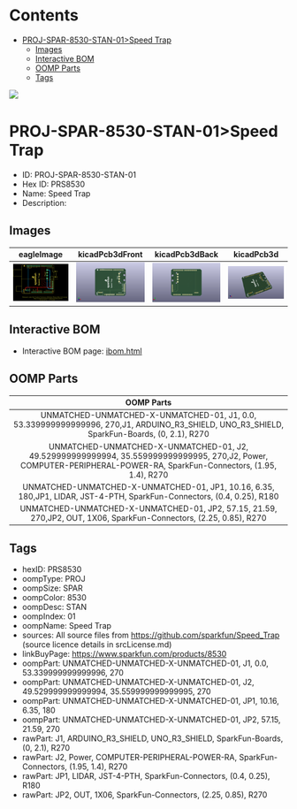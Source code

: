 



Contents
========

* [PROJ-SPAR-8530-STAN-01>Speed Trap](#proj-spar-8530-stan-01speed-trap)
	* [Images](#images)
	* [Interactive BOM](#interactive-bom)
	* [OOMP Parts](#oomp-parts)
	* [Tags](#tags)
  
![][im]
# PROJ-SPAR-8530-STAN-01>Speed Trap

- ID: PROJ-SPAR-8530-STAN-01
- Hex ID: PRS8530
- Name: Speed Trap
- Description: 

## Images
  
  

|eagleImage|kicadPcb3dFront|kicadPcb3dBack|kicadPcb3d|
| :---: | :---: | :---: | :---: |
|[![eagleImage](eagleImage_140.png)](eagleImage_600.png)|[![kicadPcb3dFront](kicadPcb3dFront_140.png)](kicadPcb3dFront_600.png)|[![kicadPcb3dBack](kicadPcb3dBack_140.png)](kicadPcb3dBack_600.png)|[![kicadPcb3d](kicadPcb3d_140.png)](kicadPcb3d_600.png)|

## Interactive BOM

- Interactive BOM page: [ibom.html](kicad/bom/ibom.html)

## OOMP Parts
  

|OOMP Parts|
| :---: |
|UNMATCHED-UNMATCHED-X-UNMATCHED-01, J1, 0.0, 53.339999999999996, 270,J1, ARDUINO_R3_SHIELD, UNO_R3_SHIELD, SparkFun-Boards, (0, 2.1), R270|
|UNMATCHED-UNMATCHED-X-UNMATCHED-01, J2, 49.529999999999994, 35.559999999999995, 270,J2, Power, COMPUTER-PERIPHERAL-POWER-RA, SparkFun-Connectors, (1.95, 1.4), R270|
|UNMATCHED-UNMATCHED-X-UNMATCHED-01, JP1, 10.16, 6.35, 180,JP1, LIDAR, JST-4-PTH, SparkFun-Connectors, (0.4, 0.25), R180|
|UNMATCHED-UNMATCHED-X-UNMATCHED-01, JP2, 57.15, 21.59, 270,JP2, OUT, 1X06, SparkFun-Connectors, (2.25, 0.85), R270|

## Tags

- hexID: PRS8530
- oompType: PROJ
- oompSize: SPAR
- oompColor: 8530
- oompDesc: STAN
- oompIndex: 01
- oompName: Speed Trap
- sources: All source files from https://github.com/sparkfun/Speed_Trap (source licence details in srcLicense.md)
- linkBuyPage: https://www.sparkfun.com/products/8530
- oompPart: UNMATCHED-UNMATCHED-X-UNMATCHED-01, J1, 0.0, 53.339999999999996, 270
- oompPart: UNMATCHED-UNMATCHED-X-UNMATCHED-01, J2, 49.529999999999994, 35.559999999999995, 270
- oompPart: UNMATCHED-UNMATCHED-X-UNMATCHED-01, JP1, 10.16, 6.35, 180
- oompPart: UNMATCHED-UNMATCHED-X-UNMATCHED-01, JP2, 57.15, 21.59, 270
- rawPart: J1, ARDUINO_R3_SHIELD, UNO_R3_SHIELD, SparkFun-Boards, (0, 2.1), R270
- rawPart: J2, Power, COMPUTER-PERIPHERAL-POWER-RA, SparkFun-Connectors, (1.95, 1.4), R270
- rawPart: JP1, LIDAR, JST-4-PTH, SparkFun-Connectors, (0.4, 0.25), R180
- rawPart: JP2, OUT, 1X06, SparkFun-Connectors, (2.25, 0.85), R270



[im]: kicadPcb3d_450.png

